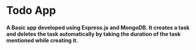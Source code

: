 <h1>Todo App</h1>

<h4>A Basic app developed using Express.js and MongoDB. It creates a task and deletes the task automatically by taking the duration of the task mentioned while creating it.</h4>
